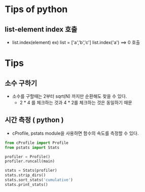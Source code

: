 # Tips of python
## list-element index 호출
- list.index(element)
ex) list = ['a','b','c']
    list.index('a') ==> 0 호출


# Tips
## 소수 구하기
- 소수를 구할때는 2부터 sqrt(N) 까지만 순환해도 찾을 수 있다.
  - 2 * 4 를 체크하는 것과 4 * 2를 체크하는 것은 동일하기 때문

## 시간 측정 ( python )
- cProfile, pstats module을 사용하면 함수의 속도를 측정할 수 있다.

```python
from cProfile import Profile
from pstats import Stats

profiler = Profile()
profiler.runcall(main)

stats = Stats(profiler)
stats.strip_dirs()
stats.sort_stats('cumulative')
stats.print_stats()
```
